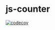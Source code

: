 # js-counter

[![codecov](https://codecov.io/gh/taystack/js-counter/branch/master/graph/badge.svg)](https://codecov.io/gh/taystack/js-counter)
